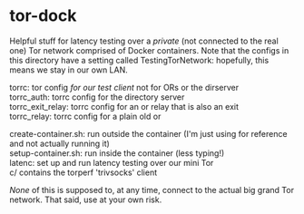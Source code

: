 # tor-dock
Helpful stuff for latency testing over a *private* (not connected to the real one) Tor network comprised of Docker containers.
Note that the configs in this directory have a setting called TestingTorNetwork: hopefully, this means we stay in our own LAN.

torrc: tor config *for our test client* not for ORs or the dirserver  
torrc_auth: torrc config for the directory server  
torrc_exit_relay: torrc config for an or relay that is also an exit  
torrc_relay: torrc config for a plain old or  

create-container.sh: run outside the container (I'm just using for reference and not actually running it)  
setup-container.sh: run inside the container (less typing!)   
latenc: set up and run latency testing over our mini Tor  
c/ contains the torperf 'trivsocks' client  

*None* of this is supposed to, at any time, connect to the actual big grand Tor network. That said, use at your own risk.
